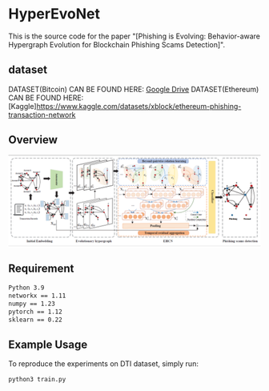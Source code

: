 # HyperEvoNet

This is the source code for the paper "[Phishing is Evolving: Behavior-aware Hypergraph Evolution for Blockchain Phishing Scams Detection]".

## dataset
DATASET(Bitcoin) CAN BE FOUND HERE: [Google Drive](https://drive.google.com/drive/folders/1MRPXz79Lu_JGLlJ21MDfML44dKN9R08l?usp=sharing)
DATASET(Ethereum) CAN BE FOUND HERE: [Kaggle]https://www.kaggle.com/datasets/xblock/ethereum-phishing-transaction-network


## Overview
![image](HyperEvoNet.png)


## Requirement
```
Python 3.9
networkx == 1.11
numpy == 1.23
pytorch == 1.12
sklearn == 0.22
```

## Example Usage
To reproduce the experiments on DTI dataset, simply run:
```
python3 train.py
```
